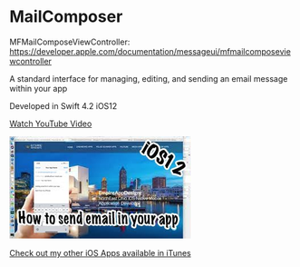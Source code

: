 # MailComposer

MFMailComposeViewController: https://developer.apple.com/documentation/messageui/mfmailcomposeviewcontroller

A standard interface for managing, editing, and sending an email message within your app

Developed in Swift 4.2 iOS12

<a href="https://youtu.be/IeNCbP5FJB4">Watch YouTube Video</a>

<img src="https://github.com/EmpireAppDesignz/MailComposer/blob/master/mqDefault-2.jpg"/>

<a href="http://www.empireappdesignz.com">Check out my other iOS Apps available in iTunes</a>
